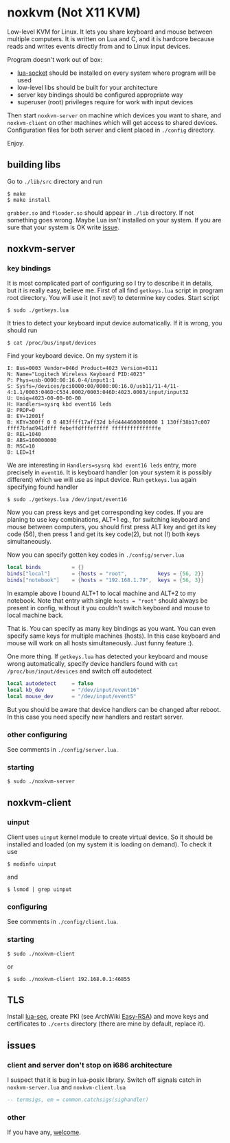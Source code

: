 # noxkvm (Not X11 KVM)

Low-level KVM for Linux. It lets you share keyboard and mouse between multiple computers.
It is written on Lua and C, and it is hardcore because reads and writes events directly
from and to Linux input devices.

Program doesn't work out of box:
* [lua-socket][] should be installed on every system where program will be used
* low-level libs should be built for your architecture
* server key bindings should be configured appropriate way
* superuser (root) privileges require for work with input devices

Then start `noxkvm-server` on machine which devices you want to share, and `noxkvm-client`
on other machines which will get access to shared devices. Configuration files for both
server and client placed in `./config` directory.

Enjoy.

## building libs
Go to `./lib/src` directory and run
```shell
$ make
$ make install
```
`grabber.so` and `flooder.so` should appear in `./lib` directory. If not something goes
wrong. Maybe Lua isn't installed on your system. If you are sure that your system is OK
write [issue][New issues].

## noxkvm-server
### key bindings
It is most complicated part of configuring so I try to describe it in details,
but it is really easy, believe me. First of all find `getkeys.lua` script in program
root directory. You will use it (not xev!) to determine key codes. Start script
```
$ sudo ./getkeys.lua
```
It tries to detect your keyboard input device automatically. If it is wrong, you should
run
```shell
$ cat /proc/bus/input/devices
```
Find your keyboard device. On my system it is
```shell
I: Bus=0003 Vendor=046d Product=4023 Version=0111
N: Name="Logitech Wireless Keyboard PID:4023"
P: Phys=usb-0000:00:16.0-4/input1:1
S: Sysfs=/devices/pci0000:00/0000:00:16.0/usb11/11-4/11-4:1.1/0003:046D:C534.0002/0003:046D:4023.0003/input/input32
U: Uniq=4023-00-00-00-00
H: Handlers=sysrq kbd event16 leds
B: PROP=0
B: EV=12001f
B: KEY=300ff 0 0 483ffff17aff32d bfd4444600000000 1 130ff38b17c007 ffff7bfad941dfff febeffdfffefffff fffffffffffffffe
B: REL=1040
B: ABS=100000000
B: MSC=10
B: LED=1f
```
We are interesting in `Handlers=sysrq kbd event16 leds` entry, more precisely in `event16`.
It is keyboard handler (on your system it is possibly different) which we will use as input
device. Run `getkeys.lua` again specifying found handler
```shell
$ sudo ./getkeys.lua /dev/input/event16
```
Now you can press keys and get corresponding key codes. If you are planing to use key
combinations, ALT+1 eg., for switching keyboard and mouse between computers,
you should first press ALT key and get its key code (56), then press 1 and get its
key code(2), but not (!) both keys simultaneously.

Now you can specify gotten key codes in `./config/server.lua`
```lua
local binds          = {}
binds["local"]       = {hosts = "root",          keys = {56, 2}}
binds["notebook"]    = {hosts = "192.168.1.79",  keys = {56, 3}}
```
In example above I bound ALT+1 to local machine and ALT+2 to my notebook. Note that
entry with single `hosts = "root"` should always be present in config, without it
you couldn't switch keyboard and mouse to local machine back.

That is. You can specify as many key bindings as you want. You can even specify same keys
for multiple machines (hosts). In this case keyboard and mouse will work on all hosts
simultaneously. Just funny feature :).

One more thing. If `getkeys.lua` has detected your keyboard and mouse wrong automatically,
specify device handlers found with `cat /proc/bus/input/devices` and switch off autodetect
```lua
local autodetect     = false
local kb_dev         = "/dev/input/event16"
local mouse_dev      = "/dev/input/event5"
```
But you should be aware that device handlers can be changed after reboot. In this case
you need specify new handlers and restart server.
### other configuring
See comments in `./config/server.lua`.
### starting
```shell
$ sudo ./noxkvm-server
```

## noxkvm-client
### uinput
Client uses `uinput` kernel module to create virtual device. So it should be installed and
loaded (on my system it is loading on demand). To check it use
```shell
$ modinfo uinput
```
and
```shell
$ lsmod | grep uinput
```
### configuring
See comments in `./config/client.lua`.
### starting
```shell
$ sudo ./noxkvm-client
```
or
```shell
$ sudo ./noxkvm-client 192.168.0.1:46855
```

## TLS
Install [lua-sec][], create PKI (see ArchWiki [Easy-RSA][]) and move keys and certificates to
`./certs` directory (there are mine by default, replace it).

## issues
### client and server don't stop on i686 architecture
I suspect that it is bug in lua-posix library. Switch off signals catch in `noxkvm-server.lua`
and `noxkvm-client.lua`
```lua
-- termsigs, em = common.catchsigs(sighandler)
```
### other
If you have any, [welcome][New issues].

[lua-socket]: https://www.archlinux.org/packages/community/x86_64/lua-socket/
[lua-sec]: https://www.archlinux.org/packages/community/x86_64/lua-sec/
[Easy-RSA]: https://wiki.archlinux.org/index.php/Easy-RSA
[New issues]: https://github.com/Kirill-Bugaev/noxkvm/issues/new
